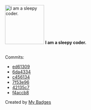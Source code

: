 <img src="https://my-badges.github.io/my-badges/sleepy-coder.png" alt="I am a sleepy coder." title="I am a sleepy coder." width="128">
<strong>I am a sleepy coder.</strong>
<br><br>

Commits:

- <a href="https://github.com/antonmedv/fx/commit/ed6130907eb3cbfb6cdcce3856350c3e7bc05e8d">ed61309</a>
- <a href="https://github.com/antonmedv/fx/commit/6da433446c24082ac2da36da7d391b20bb73dffd">6da4334</a>
- <a href="https://github.com/antonmedv/fx/commit/c456134a7155ed766621cc6b8069b4760ba757d6">c456134</a>
- <a href="https://github.com/antonmedv/fx/commit/7f53e96a9330909945a4e47fd2fabe325e6d43a7">7f53e96</a>
- <a href="https://github.com/expr-lang/expr/commit/42135c7ab80a3dd605997ddff866e2a25c802ddf">42135c7</a>
- <a href="https://github.com/expr-lang/expr/commit/f4accb8e4a7f16817fa09c8897337dc1929eaecf">f4accb8</a>


Created by <a href="https://github.com/my-badges/my-badges">My Badges</a>